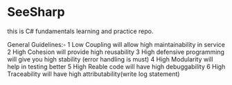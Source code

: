 # SeeSharp
this is C# fundamentals learning and practice repo.

General Guidelines:-
1   Low Coupling will allow high maintainability in service
2   High Cohesion will provide high reusability
3   High defensive programming will give you high stability (error handling is must)
4   High Modularity will help in testing better
5   High Reable code will have high debuggability
6   High Traceability will have high attributability(write log statement)
